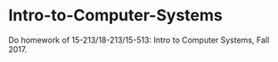 # Intro-to-Computer-Systems
Do homework of 15-213/18-213/15-513: Intro to Computer Systems, Fall 2017.
